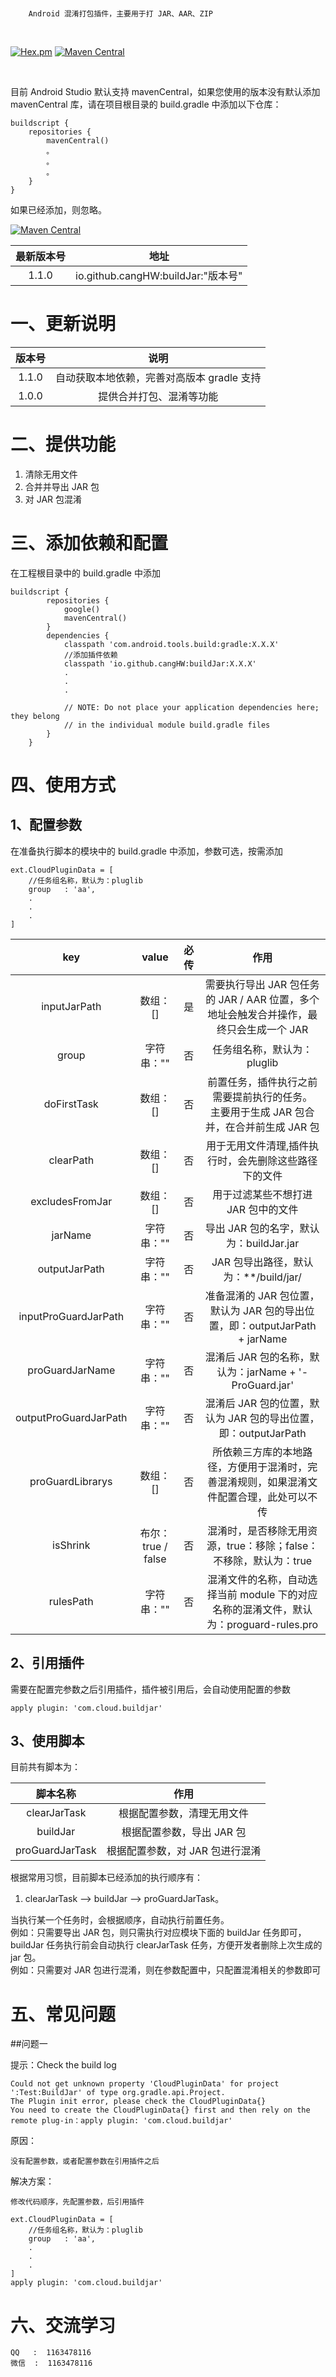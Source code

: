 <br/>

```
    Android 混淆打包插件，主要用于打 JAR、AAR、ZIP
```

<br/>

[![Hex.pm](https://img.shields.io/hexpm/l/plug.svg)](https://www.apache.org/licenses/LICENSE-2.0) [![Maven Central](https://img.shields.io/maven-central/v/io.github.cangHW/buildJar.svg?label=Maven%20Central)](https://search.maven.org/search?q=g:%22io.github.cangHW%22%20AND%20a:%22buildJar%22)

<br/>

目前 Android Studio 默认支持 mavenCentral，如果您使用的版本没有默认添加 mavenCentral 库，请在项目根目录的 build.gradle 中添加以下仓库：

    buildscript {
        repositories {
            mavenCentral()
            。
            。
            。
        }
    }

如果已经添加，则忽略。
<br/>

[![Maven Central](https://img.shields.io/maven-central/v/io.github.cangHW/buildJar.svg?label=Maven%20Central)](https://search.maven.org/search?q=g:%22io.github.cangHW%22%20AND%20a:%22buildJar%22)

| 最新版本号 | 地址 |
| :--: | :--: |
| 1.1.0 | io.github.cangHW:buildJar:"版本号" |

# 一、更新说明

| 版本号 | 说明 |
| :--: | :--: |
| 1.1.0 | 自动获取本地依赖，完善对高版本 gradle 支持 |
| 1.0.0 | 提供合并打包、混淆等功能 |

# 二、提供功能

1. 清除无用文件
2. 合并并导出 JAR 包
3. 对 JAR 包混淆

# 三、添加依赖和配置

在工程根目录中的 build.gradle 中添加

    buildscript {
            repositories {
                google()
                mavenCentral()
            }
            dependencies {
                classpath 'com.android.tools.build:gradle:X.X.X'
                //添加插件依赖
                classpath 'io.github.cangHW:buildJar:X.X.X'
                .
                .
                .
        
                // NOTE: Do not place your application dependencies here; they belong
                // in the individual module build.gradle files
            }
        }
        
# 四、使用方式      

## 1、配置参数
在准备执行脚本的模块中的 build.gradle 中添加，参数可选，按需添加

    ext.CloudPluginData = [
        //任务组名称，默认为：pluglib
        group   : 'aa',
        .
        .
        .
    ]
    
| key | value | 必传 | 作用 |
| :--: | :--: | :--: | :--: |
| inputJarPath | 数组：[] | 是 | 需要执行导出 JAR 包任务的 JAR / AAR 位置，多个地址会触发合并操作，最终只会生成一个 JAR |
| group | 字符串："" | 否 | 任务组名称，默认为：pluglib |
| doFirstTask | 数组：[] | 否 | 前置任务，插件执行之前需要提前执行的任务。</br> 主要用于生成 JAR 包合并，在合并前生成 JAR 包 |
| clearPath | 数组：[] | 否 | 用于无用文件清理,插件执行时，会先删除这些路径下的文件 |
| excludesFromJar | 数组：[] | 否 | 用于过滤某些不想打进 JAR 包中的文件 |
| jarName | 字符串："" | 否 | 导出 JAR 包的名字，默认为：buildJar.jar |
| outputJarPath | 字符串："" | 否 | JAR 包导出路径，默认为：**/build/jar/ |
| inputProGuardJarPath | 字符串："" | 否 | 准备混淆的 JAR 包位置，默认为 JAR 包的导出位置，即：outputJarPath + jarName |
| proGuardJarName | 字符串："" | 否 | 混淆后 JAR 包的名称，默认为：jarName + '-ProGuard.jar' |
| outputProGuardJarPath | 字符串："" | 否 | 混淆后 JAR 包的位置，默认为 JAR 包的导出位置，即：outputJarPath |
| proGuardLibrarys | 数组：[] | 否 | 所依赖三方库的本地路径，方便用于混淆时，完善混淆规则，如果混淆文件配置合理，此处可以不传 |
| isShrink | 布尔：true / false | 否 | 混淆时，是否移除无用资源，true：移除；false：不移除，默认为：true |
| rulesPath | 字符串："" | 否 | 混淆文件的名称，自动选择当前 module 下的对应名称的混淆文件，默认为：proguard-rules.pro |

## 2、引用插件
需要在配置完参数之后引用插件，插件被引用后，会自动使用配置的参数

    apply plugin: 'com.cloud.buildjar'

## 3、使用脚本
目前共有脚本为：

| 脚本名称 | 作用 |
| :--: | :--: |
| clearJarTask | 根据配置参数，清理无用文件 |
| buildJar | 根据配置参数，导出 JAR 包 |
| proGuardJarTask | 根据配置参数，对 JAR 包进行混淆 |

根据常用习惯，目前脚本已经添加的执行顺序有：
</br>

1. clearJarTask ——> buildJar ——> proGuardJarTask。

当执行某一个任务时，会根据顺序，自动执行前置任务。</br>
例如：只需要导出 JAR 包，则只需执行对应模块下面的 buildJar 任务即可，buildJar 任务执行前会自动执行 clearJarTask 任务，方便开发者删除上次生成的 jar 包。
</br>
例如：只需要对 JAR 包进行混淆，则在参数配置中，只配置混淆相关的参数即可

# 五、常见问题

##问题一

提示：Check the build log

    Could not get unknown property 'CloudPluginData' for project ':Test:BuildJar' of type org.gradle.api.Project.
    The Plugin init error, please check the CloudPluginData{}
    You need to create the CloudPluginData{} first and then rely on the remote plug-in：apply plugin: 'com.cloud.buildjar'

原因：
    
    没有配置参数，或者配置参数在引用插件之后
    
解决方案：
    
    修改代码顺序，先配置参数，后引用插件
    
    ext.CloudPluginData = [
        //任务组名称，默认为：pluglib
        group   : 'aa',
        .
        .
        .
    ]
    apply plugin: 'com.cloud.buildjar'

# 六、交流学习

    QQ   :  1163478116
    微信  :  1163478116